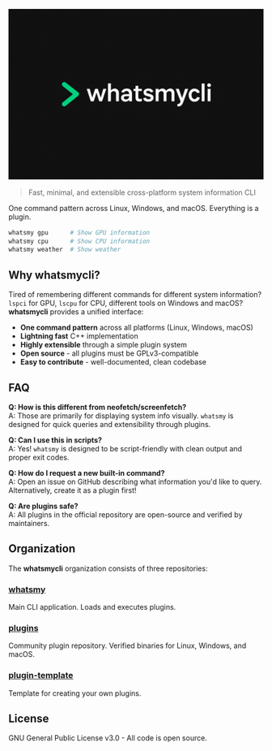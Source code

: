 ![Banner](https://raw.githubusercontent.com/whatsmycli/.github/refs/heads/main/profile/banner.png)

> Fast, minimal, and extensible cross-platform system information CLI

One command pattern across Linux, Windows, and macOS. Everything is a plugin.

```bash
whatsmy gpu      # Show GPU information
whatsmy cpu      # Show CPU information  
whatsmy weather  # Show weather
```

## Why whatsmycli?

Tired of remembering different commands for different system information? `lspci` for GPU, `lscpu` for CPU, different tools on Windows and macOS? **whatsmycli** provides a unified interface:

- **One command pattern** across all platforms (Linux, Windows, macOS)
- **Lightning fast** C++ implementation
- **Highly extensible** through a simple plugin system
- **Open source** - all plugins must be GPLv3-compatible
- **Easy to contribute** - well-documented, clean codebase

## FAQ
**Q: How is this different from neofetch/screenfetch?**  
A: Those are primarily for displaying system info visually. `whatsmy` is designed for quick queries and extensibility through plugins.

**Q: Can I use this in scripts?**  
A: Yes! `whatsmy` is designed to be script-friendly with clean output and proper exit codes.

**Q: How do I request a new built-in command?**  
A: Open an issue on GitHub describing what information you'd like to query. Alternatively, create it as a plugin first!

**Q: Are plugins safe?**  
A: All plugins in the official repository are open-source and verified by maintainers.

## Organization

The **whatsmycli** organization consists of three repositories:

### [whatsmy](https://github.com/whatsmycli/whatsmy)
Main CLI application. Loads and executes plugins.

### [plugins](https://github.com/whatsmycli/plugins)
Community plugin repository. Verified binaries for Linux, Windows, and macOS.

### [plugin-template](https://github.com/whatsmycli/plugin-template)
Template for creating your own plugins.

## License

GNU General Public License v3.0 - All code is open source.
